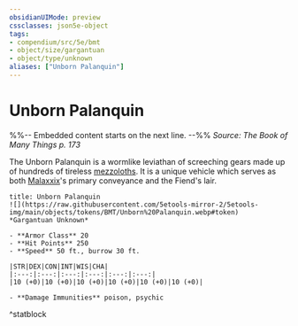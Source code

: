 ```yaml
---
obsidianUIMode: preview
cssclasses: json5e-object
tags:
- compendium/src/5e/bmt
- object/size/gargantuan
- object/type/unknown
aliases: ["Unborn Palanquin"]
---
```

# Unborn Palanquin
%%-- Embedded content starts on the next line. --%%
*Source: The Book of Many Things p. 173*  

The Unborn Palanquin is a wormlike leviathan of screeching gears made up of hundreds of tireless [mezzoloths](/Systems/5e/bestiary/fiend/mezzoloth.md). It is a unique vehicle which serves as both [Malaxxix](/Systems/5e/bestiary/npc/malaxxix-bmt.md)'s primary conveyance and the Fiend's lair.

```ad-statblock
title: Unborn Palanquin
![](https://raw.githubusercontent.com/5etools-mirror-2/5etools-img/main/objects/tokens/BMT/Unborn%20Palanquin.webp#token)
*Gargantuan Unknown*

- **Armor Class** 20
- **Hit Points** 250
- **Speed** 50 ft., burrow 30 ft.

|STR|DEX|CON|INT|WIS|CHA|
|:---:|:---:|:---:|:---:|:---:|:---:|
|10 (+0)|10 (+0)|10 (+0)|10 (+0)|10 (+0)|10 (+0)|

- **Damage Immunities** poison, psychic
```
^statblock